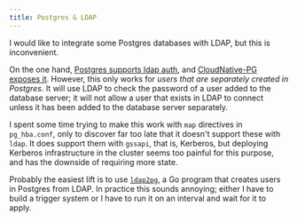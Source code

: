 ```yaml
---
title: Postgres & LDAP
---
```


I would like to integrate some Postgres databases with LDAP, but this is inconvenient.

On the one hand, [Postgres supports ldap auth](https://www.postgresql.org/docs/current/auth-ldap.html),
and [CloudNative-PG exposes it](https://cloudnative-pg.io/documentation/1.25/postgresql_conf/#ldap-configuration).
However, this only works for _users that are separately created in Postgres_.
It will use LDAP to check the password of a user added to the database server;
it will not allow a user that exists in LDAP to connect unless it has been added to the database server separately.

I spent some time trying to make this work with `map` directives in `pg_hba.conf`,
only to discover far too late that it doesn't support these with `ldap`.
It does support them with `gssapi`, that is, Kerberos,
but deploying Kerberos infrastructure in the cluster seems too painful for this purpose,
and has the downside of requiring more state.

Probably the easiest lift is to use [`ldap2pg`](https://ldap2pg.readthedocs.io/en/latest/),
a Go program that creates users in Postgres from LDAP.
In practice this sounds annoying;
either I have to build a trigger system or I have to run it on an interval and wait for it to apply.
